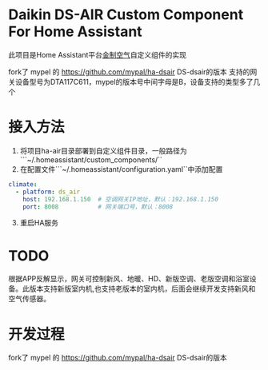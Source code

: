 # Daikin DS-AIR Custom Component For Home Assistant

此项目是Home Assistant平台[金制空气](https://www.daikin-china.com.cn/newha/products/4/19/jzkq/)自定义组件的实现


fork了 mypel 的 https://github.com/mypal/ha-dsair   DS-dsair的版本
支持的网关设备型号为DTA117C611，mypel的版本号中间字母是B，设备支持的类型多了几个


# 接入方法

1. 将项目ha-air目录部署到自定义组件目录，一般路径为```~/.homeassistant/custom_components/``
2. 在配置文件```~/.homeassistant/configuration.yaml``中添加配置  
```yaml
climate:
  - platform: ds_air
    host: 192.168.1.150  # 空调网关IP地址，默认：192.168.1.150
    port: 8008           # 网关端口号，默认：8008
```
3. 重启HA服务

# TODO

根据APP反解显示，网关可控制新风、地暖、HD、新版空调、老版空调和浴室设备。此版本支持新版室内机,也支持老版本的室内机，后面会继续开发支持新风和空气传感器。

# 开发过程

fork了 mypel 的 https://github.com/mypal/ha-dsair   DS-dsair的版本

